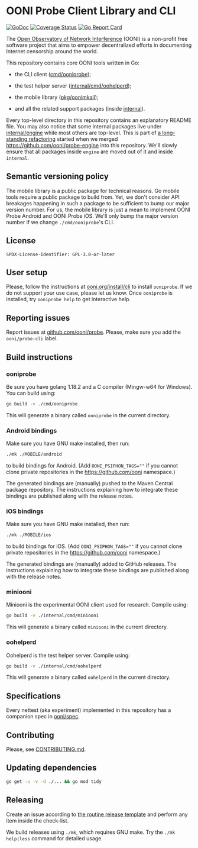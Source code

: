 # OONI Probe Client Library and CLI

[![GoDoc](https://godoc.org/github.com/ooni/probe-cli?status.svg)](https://godoc.org/github.com/ooni/probe-cli) [![Coverage Status](https://coveralls.io/repos/github/ooni/probe-cli/badge.svg?branch=master)](https://coveralls.io/github/ooni/probe-cli?branch=master) [![Go Report Card](https://goreportcard.com/badge/github.com/ooni/probe-cli)](https://goreportcard.com/report/github.com/ooni/probe-cli)

The [Open Observatory of Network Interference](https://ooni.org) (OONI) is a non-profit free software project
that aims to empower decentralized efforts in documenting
Internet censorship around the world.

This repository contains core OONI tools written in Go:

- the CLI client ([cmd/ooniprobe](cmd/ooniprobe));

- the test helper server ([internal/cmd/oohelperd](internal/cmd/oohelperd));

- the mobile library ([pkg/oonimkall](pkg/oonimkall));

- and all the related support packages (inside [internal](internal)).

Every top-level directory in this repository contains an explanatory README file. You
may also notice that some internal packages live under [internal/engine](internal/engine)
while most others are top-level. This is part of [a long-standing refactoring](
https://github.com/ooni/probe/issues/2115) started when we merged
https://github.com/ooni/probe-engine into this repository. We'll slowly
ensure that all packages inside `engine` are moved out of it and inside `internal`.

## Semantic versioning policy

The mobile library is a public package for technical reasons. Go mobile tools require
a public package to build from. Yet, we don't consider API breakages happening in
such a package to be sufficient to bump our major version number. For us, the mobile
library is just a mean to implement OONI Probe Android and OONI Probe iOS. We'll
only bump the major version number if we change `./cmd/ooniprobe`'s CLI.

## License

```
SPDX-License-Identifier: GPL-3.0-or-later
```

## User setup

Please, follow the instructions at [ooni.org/install/cli](https://ooni.org/install/cli)
to install `ooniprobe`. If we do not support your use case, please let us know. Once
`ooniprobe` is installed, try `ooniprobe help` to get interactive help.

## Reporting issues

Report issues at [github.com/ooni/probe](
https://github.com/ooni/probe/issues/new?labels=ooni/probe-cli&assignee=bassosimone).
Please, make sure you add the `ooni/probe-cli` label.

## Build instructions

### ooniprobe

Be sure you have golang 1.18.2 and a C compiler (Mingw-w64 for Windows). You
can build using:

```bash
go build -v ./cmd/ooniprobe
```

This will generate a binary called `ooniprobe` in the current directory.

### Android bindings

Make sure you have GNU make installed, then run:

```bash
./mk ./MOBILE/android
```

to build bindings for Android. (Add `OONI_PSIPHON_TAGS=""` if you
cannot clone private repositories in the https://github.com/ooni namespace.)

The generated bindings are (manually) pushed to the Maven Central package
repository. The instructions explaining how to integrate these bindings
are published along with the release notes.

### iOS bindings

Make sure you have GNU make installed, then run:

```bash
./mk ./MOBILE/ios
```

to build bindings for iOS. (Add `OONI_PSIPHON_TAGS=""` if you
cannot clone private repositories in the https://github.com/ooni namespace.)

The generated bindings are (manually) added to GitHub releases. The instructions
explaining how to integrate these bindings are published along with the release notes.

### miniooni

Miniooni is the experimental OONI client used for research. Compile using:

```bash
go build -v ./internal/cmd/miniooni
```

This will generate a binary called `miniooni` in the current directory.

### oohelperd

Oohelperd is the test helper server. Compile using:

```bash
go build -v ./internal/cmd/oohelperd
```

This will generate a binary called `oohelperd` in the current directory.

## Specifications

Every nettest (aka experiment) implemented in this repository has a companion
spec in [ooni/spec](https://github.com/ooni/spec).

## Contributing

Please, see [CONTRIBUTING.md](CONTRIBUTING.md).

## Updating dependencies

```bash
go get -u -v -d ./... && go mod tidy
```

## Releasing

Create an issue according to [the routine release template](
https://github.com/ooni/probe/blob/master/.github/ISSUE_TEMPLATE/routine-sprint-releases.md)
and perform any item inside the check-list.

We build releases using `./mk`, which requires GNU make. Try
the `./mk help|less` command for detailed usage.
